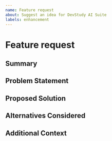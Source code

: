 ```yaml
---
name: Feature request
about: Suggest an idea for DevStudy AI Suite
labels: enhancement
---
```


# Feature request

## Summary

<!-- One sentence describing the feature -->

## Problem Statement

<!-- What problem does this solve? -->

## Proposed Solution

<!-- Describe the solution or user story -->

## Alternatives Considered

<!-- Mention other approaches you tried or researched -->

## Additional Context

<!-- Add any extra details, mockups, or dependencies -->
